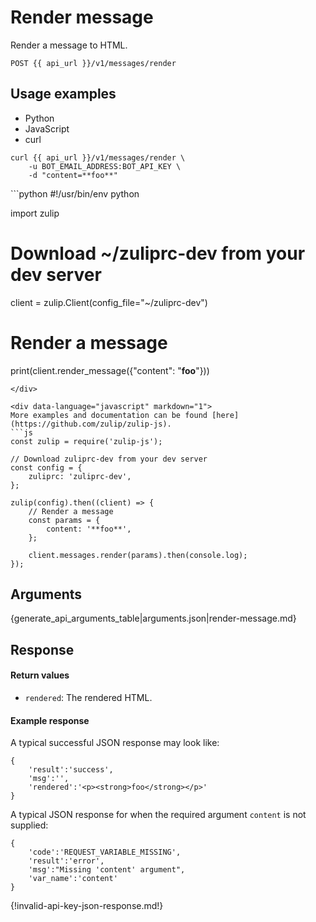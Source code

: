 # Render message

Render a message to HTML.

`POST {{ api_url }}/v1/messages/render`

## Usage examples
<div class="code-section" markdown="1">
<ul class="nav">
<li data-language="python">Python</li>
<li data-language="javascript">JavaScript</li>
<li data-language="curl">curl</li>
</ul>
<div class="blocks">

<div data-language="curl" markdown="1">

```
curl {{ api_url }}/v1/messages/render \
    -u BOT_EMAIL_ADDRESS:BOT_API_KEY \
    -d "content=**foo**"

```
</div>

<div data-language="python" markdown="1">
```python
#!/usr/bin/env python

import zulip

# Download ~/zuliprc-dev from your dev server
client = zulip.Client(config_file="~/zuliprc-dev")

# Render a message
print(client.render_message({"content": "**foo**"}))
```
</div>

<div data-language="javascript" markdown="1">
More examples and documentation can be found [here](https://github.com/zulip/zulip-js).
```js
const zulip = require('zulip-js');

// Download zuliprc-dev from your dev server
const config = {
    zuliprc: 'zuliprc-dev',
};

zulip(config).then((client) => {
    // Render a message
    const params = {
        content: '**foo**',
    };

    client.messages.render(params).then(console.log);
});
```
</div>

</div>

</div>

## Arguments

{generate_api_arguments_table|arguments.json|render-message.md}

## Response

#### Return values

* `rendered`: The rendered HTML.

#### Example response

A typical successful JSON response may look like:

```
{
    'result':'success',
    'msg':'',
    'rendered':'<p><strong>foo</strong></p>'
}
```

A typical JSON response for when the required argument `content`
is not supplied:

```
{
    'code':'REQUEST_VARIABLE_MISSING',
    'result':'error',
    'msg':"Missing 'content' argument",
    'var_name':'content'
}
```

{!invalid-api-key-json-response.md!}

